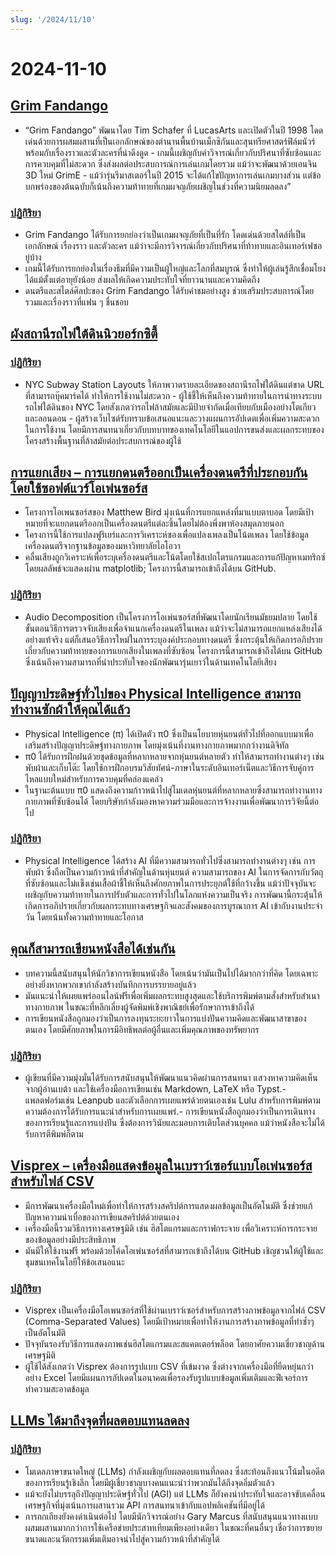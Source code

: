 ```yaml
---
slug: '/2024/11/10'
---
```


# 2024-11-10

## [Grim Fandango](https://www.filfre.net/2024/11/grim-fandango/)

- “Grim Fandango” พัฒนาโดย Tim Schafer ที่ LucasArts และเปิดตัวในปี 1998 โดดเด่นด้วยการผสมผสานที่เป็นเอกลักษณ์ของตำนานพื้นบ้านเม็กซิกันและสุนทรียศาสตร์ฟิล์มนัวร์ พร้อมกับเรื่องราวและตัวละครที่น่าดึงดูด - เกมนี้เผชิญกับคำวิจารณ์เกี่ยวกับปริศนาที่ซับซ้อนและการควบคุมที่ไม่สะดวก ซึ่งส่งผลต่อประสบการณ์การเล่นเกมโดยรวม แม้ว่าจะพัฒนาด้วยเอนจิน 3D ใหม่ GrimE - แม้ว่ารุ่นรีมาสเตอร์ในปี 2015 จะได้แก้ไขปัญหาการเล่นเกมบางส่วน แต่ข้อบกพร่องของต้นฉบับก็เน้นถึงความท้าทายที่เกมผจญภัยเผชิญในช่วงที่ความนิยมลดลง”

### [ปฏิกิริยา](https://news.ycombinator.com/item?id=42097261)

- Grim Fandango ได้รับการยกย่องว่าเป็นเกมผจญภัยที่เป็นที่รัก โดดเด่นด้วยสไตล์ที่เป็นเอกลักษณ์ เรื่องราว และตัวละคร แม้ว่าจะมีการวิจารณ์เกี่ยวกับปริศนาที่ท้าทายและอินเทอร์เฟซอยู่บ้าง
- เกมนี้ได้รับการยกย่องในเรื่องธีมที่มีความเป็นผู้ใหญ่และโลกที่สมบูรณ์ ซึ่งทำให้ผู้เล่นรู้สึกเชื่อมโยงได้แม้ตั้งแต่อายุยังน้อย ส่งผลให้เกิดความประทับใจที่ยาวนานและความคิดถึง
- ดนตรีและสไตล์ศิลปะของ Grim Fandango ได้รับคำชมอย่างสูง ช่วยเสริมประสบการณ์โดยรวมและเรื่องราวที่แฟน ๆ ชื่นชอบ

## [ผังสถานีรถไฟใต้ดินนิวยอร์กซิตี้](http://www.projectsubwaynyc.com/gallery)

### [ปฏิกิริยา](https://news.ycombinator.com/item?id=42096717)

- NYC Subway Station Layouts ให้ภาพวาดรายละเอียดของสถานีรถไฟใต้ดินแต่ขาด URL ที่สามารถบุ๊คมาร์คได้ ทำให้การใช้งานไม่สะดวก - ผู้ใช้ชี้ให้เห็นถึงความท้าทายในการนำทางระบบรถไฟใต้ดินของ NYC โดยสังเกตว่ารถไฟล้าสมัยและมีป้ายจำกัดเมื่อเทียบกับเมืองอย่างโตเกียวและลอนดอน - ผู้สร้างเว็บไซต์รับทราบข้อเสนอแนะและวางแผนการอัปเดตเพื่อเพิ่มความสะดวกในการใช้งาน โดยมีการสนทนาเกี่ยวกับบทบาทของเทคโนโลยีในแอปการขนส่งและผลกระทบของโครงสร้างพื้นฐานที่ล้าสมัยต่อประสบการณ์ของผู้ใช้

## [การแยกเสียง – การแยกดนตรีออกเป็นเครื่องดนตรีที่ประกอบกันโดยใช้ซอฟต์แวร์โอเพ่นซอร์ส](https://matthew-bird.com/blogs/Audio-Decomposition.html)

- โครงการโอเพนซอร์สของ Matthew Bird มุ่งเน้นที่การแยกแหล่งที่มาแบบตาบอด โดยมีเป้าหมายที่จะแยกดนตรีออกเป็นเครื่องดนตรีแต่ละชิ้นโดยไม่ต้องพึ่งพาห้องสมุดภายนอก
- โครงการนี้ใช้การแปลงฟูริเยร์และการวิเคราะห์ซองเพื่อแปลงเพลงเป็นโน้ตเพลง โดยใช้ข้อมูลเครื่องดนตรีจากฐานข้อมูลของมหาวิทยาลัยไอโอวา
- คลื่นเสียงถูกวิเคราะห์เพื่อระบุเครื่องดนตรีและโน้ตโดยใช้สเปกโตรแกรมและการแก้ปัญหาเมทริกซ์ โดยผลลัพธ์จะแสดงผ่าน matplotlib; โครงการนี้สามารถเข้าถึงได้บน GitHub.

### [ปฏิกิริยา](https://news.ycombinator.com/item?id=42098491)

- Audio Decomposition เป็นโครงการโอเพ่นซอร์สที่พัฒนาโดยนักเรียนมัธยมปลาย โดยใช้ขั้นตอนวิธีการตรวจจับเสียงเพื่อจำแนกเครื่องดนตรีในเพลง แม้ว่าจะไม่สามารถแยกแหล่งเสียงได้อย่างแท้จริง แต่ก็เสนอวิธีการใหม่ในการระบุองค์ประกอบทางดนตรี ซึ่งกระตุ้นให้เกิดการอภิปรายเกี่ยวกับความท้าทายของการแยกเสียงในเพลงที่ซับซ้อน โครงการนี้สามารถเข้าถึงได้บน GitHub ซึ่งเน้นถึงความสามารถที่น่าประทับใจของนักพัฒนารุ่นเยาว์ในด้านเทคโนโลยีเสียง

## [ปัญญาประดิษฐ์ทั่วไปของ Physical Intelligence สามารถทำงานซักผ้าให้คุณได้แล้ว](https://www.physicalintelligence.company/blog/pi0)

- Physical Intelligence (π) ได้เปิดตัว π0 ซึ่งเป็นนโยบายหุ่นยนต์ทั่วไปที่ออกแบบมาเพื่อเสริมสร้างปัญญาประดิษฐ์ทางกายภาพ โดยมุ่งเน้นที่งานทางกายภาพมากกว่างานดิจิทัล
- π0 ได้รับการฝึกฝนด้วยชุดข้อมูลที่หลากหลายจากหุ่นยนต์หลายตัว ทำให้สามารถทำงานต่างๆ เช่น พับผ้าและเก็บโต๊ะ โดยใช้การฝึกอบรมวิสัยทัศน์-ภาษาในระดับอินเทอร์เน็ตและวิธีการจับคู่การไหลแบบใหม่สำหรับการควบคุมที่คล่องแคล่ว
- ในฐานะต้นแบบ π0 แสดงถึงความก้าวหน้าไปสู่โมเดลหุ่นยนต์ที่หลากหลายซึ่งสามารถทำงานทางกายภาพที่ซับซ้อนได้ โดยบริษัทกำลังมองหาความร่วมมือและการจ้างงานเพื่อพัฒนาการวิจัยนี้ต่อไป

### [ปฏิกิริยา](https://news.ycombinator.com/item?id=42098236)

- Physical Intelligence ได้สร้าง AI ที่มีความสามารถทั่วไปซึ่งสามารถทำงานต่างๆ เช่น การพับผ้า ซึ่งถือเป็นความก้าวหน้าที่สำคัญในด้านหุ่นยนต์ ความสามารถของ AI ในการจัดการกับวัตถุที่ซับซ้อนและไม่แข็งเช่นเสื้อผ้าชี้ให้เห็นถึงศักยภาพในการประยุกต์ใช้ที่กว้างขึ้น แม้ว่าปัจจุบันจะเผชิญกับความท้าทายในการปรับตัวและการทั่วไปในโลกแห่งความเป็นจริง การพัฒนานี้กระตุ้นให้เกิดการอภิปรายเกี่ยวกับผลกระทบทางเศรษฐกิจและสังคมของการบูรณาการ AI เข้ากับงานประจำวัน โดยเน้นทั้งความท้าทายและโอกาส

## [คุณก็สามารถเขียนหนังสือได้เช่นกัน](https://parentheticallyspeaking.org/articles/write-a-book/)

- บทความนี้สนับสนุนให้นักวิชาการเขียนหนังสือ โดยเน้นว่ามันเป็นไปได้มากกว่าที่คิด โดยเฉพาะอย่างยิ่งหากพวกเขากำลังสร้างบันทึกการบรรยายอยู่แล้ว
- มันแนะนำให้เผยแพร่ออนไลน์ฟรีเพื่อเพิ่มผลกระทบสูงสุดและใช้บริการพิมพ์ตามสั่งสำหรับสำเนาทางกายภาพ ในขณะที่หลีกเลี่ยงผู้จัดพิมพ์เชิงพาณิชย์เพื่อรักษาการเข้าถึงได้
- การเขียนหนังสือถูกมองว่าเป็นการลงทุนระยะยาวในการแบ่งปันความคิดและพัฒนาสาขาของตนเอง โดยมีศักยภาพในการมีอิทธิพลต่อผู้อื่นและเพิ่มคุณภาพของทรัพยากร

### [ปฏิกิริยา](https://news.ycombinator.com/item?id=42096915)

- ผู้เขียนที่มีความมุ่งมั่นได้รับการสนับสนุนให้พัฒนาแนวคิดผ่านการสนทนา แสวงหาความคิดเห็นจากผู้อ่านเบต้า และใช้เครื่องมือการเขียนเช่น Markdown, LaTeX หรือ Typst.- แพลตฟอร์มเช่น Leanpub และตัวเลือกการเผยแพร่ด้วยตนเองเช่น Lulu สำหรับการพิมพ์ตามความต้องการได้รับการแนะนำสำหรับการเผยแพร่.- การเขียนหนังสือถูกมองว่าเป็นการเดินทางของการเรียนรู้และการแบ่งปัน ซึ่งต้องการวินัยและมอบการเติบโตส่วนบุคคล แม้ว่าหนังสือจะไม่ได้รับการตีพิมพ์ก็ตาม

## [Visprex – เครื่องมือแสดงข้อมูลในเบราว์เซอร์แบบโอเพ่นซอร์สสำหรับไฟล์ CSV](https://docs.visprex.com/)

- มีการพัฒนาเครื่องมือใหม่เพื่อทำให้การสร้างสคริปต์การแสดงผลข้อมูลเป็นอัตโนมัติ ซึ่งช่วยแก้ปัญหาความน่าเบื่อของการเขียนสคริปต์ด้วยตนเอง
- เครื่องมือนี้รวมวิธีการทางเศรษฐมิติ เช่น ฮิสโตแกรมและกราฟกระจาย เพื่อวิเคราะห์การกระจายของข้อมูลอย่างมีประสิทธิภาพ
- มันมีให้ใช้งานฟรี พร้อมด้วยโค้ดโอเพ่นซอร์สที่สามารถเข้าถึงได้บน GitHub เชิญชวนให้ผู้ใช้และชุมชนเทคโนโลยีให้ข้อเสนอแนะ

### [ปฏิกิริยา](https://news.ycombinator.com/item?id=42096837)

- Visprex เป็นเครื่องมือโอเพนซอร์สที่ใช้ผ่านเบราว์เซอร์สำหรับการสร้างภาพข้อมูลจากไฟล์ CSV (Comma-Separated Values) โดยมีเป้าหมายเพื่อทำให้งานการสร้างภาพข้อมูลที่ทำซ้ำๆ เป็นอัตโนมัติ
- ปัจจุบันรองรับวิธีการแสดงภาพเช่นฮิสโตแกรมและสแคตเตอร์พล็อต โดยอาศัยความเชี่ยวชาญด้านเศรษฐมิติ
- ผู้ใช้ได้สังเกตว่า Visprex ต้องการรูปแบบ CSV ที่เข้มงวด ซึ่งต่างจากเครื่องมือที่ยืดหยุ่นกว่าอย่าง Excel โดยมีแผนการอัปเดตในอนาคตเพื่อรองรับรูปแบบข้อมูลเพิ่มเติมและฟีเจอร์การทำความสะอาดข้อมูล

## [LLMs ได้มาถึงจุดที่ผลตอบแทนลดลง](https://garymarcus.substack.com/p/confirmed-llms-have-indeed-reached)

### [ปฏิกิริยา](https://news.ycombinator.com/item?id=42097774)

- โมเดลภาษาขนาดใหญ่ (LLMs) กำลังเผชิญกับผลตอบแทนที่ลดลง ซึ่งสะท้อนถึงแนวโน้มในอดีตของการเรียนรู้เชิงลึก โดยมีผู้เชี่ยวชาญบางคนแนะนำว่าพวกมันได้ถึงจุดอิ่มตัวแล้ว
- แม้จะยังไม่บรรลุถึงปัญญาประดิษฐ์ทั่วไป (AGI) แต่ LLMs ก็ยังคงน่าประทับใจและอาจขับเคลื่อนเศรษฐกิจที่มุ่งเน้นการผสานรวม API การสนทนาเข้ากับแอปพลิเคชันที่มีอยู่ได้
- การถกเถียงยังคงดำเนินต่อไป โดยมีนักวิจารณ์อย่าง Gary Marcus ที่สนับสนุนแนวทางแบบผสมผสานมากกว่าการใช้เครือข่ายประสาทเทียมเพียงอย่างเดียว ในขณะที่คนอื่นๆ เชื่อว่าการขยายขนาดและนวัตกรรมเพิ่มเติมอาจนำไปสู่ความก้าวหน้าที่สำคัญได้

<head>
  <meta property="og:title" content="Grim Fandango" />
  <meta property="og:type" content="website" />
  <meta property="og:image" content="https://og.cho.sh/api/og/?title=Grim%20Fandango&subheading=%E0%B8%A7%E0%B8%B1%E0%B8%99%E0%B8%AD%E0%B8%B2%E0%B8%97%E0%B8%B4%E0%B8%95%E0%B8%A2%E0%B9%8C%E0%B8%97%E0%B8%B5%E0%B9%88%2010%20%E0%B8%9E%E0%B8%A4%E0%B8%A8%E0%B8%88%E0%B8%B4%E0%B8%81%E0%B8%B2%E0%B8%A2%E0%B8%99%202567%3A%20%E0%B8%AA%E0%B8%A3%E0%B8%B8%E0%B8%9B%E0%B8%82%E0%B9%88%E0%B8%B2%E0%B8%A7%E0%B9%81%E0%B8%AE%E0%B9%87%E0%B8%81%E0%B9%80%E0%B8%81%E0%B8%AD%E0%B8%A3%E0%B9%8C" />
</head>
